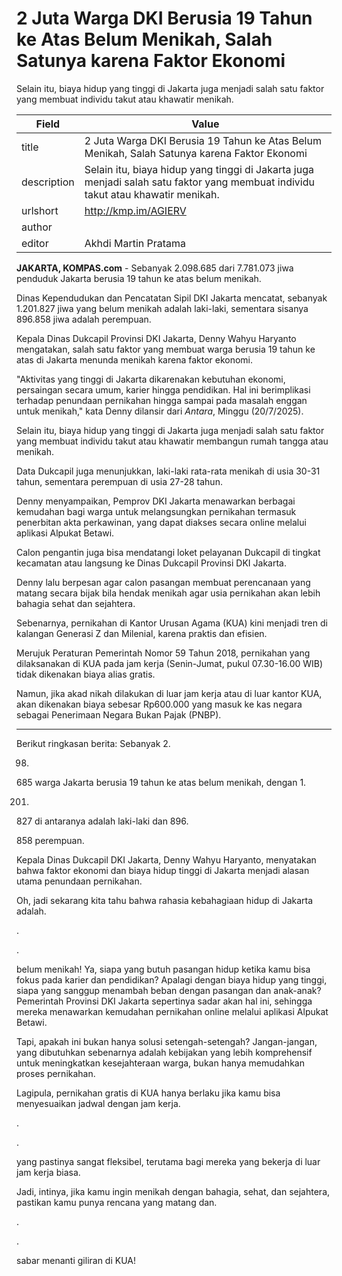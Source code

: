 # 2 Juta Warga DKI Berusia 19 Tahun ke Atas Belum Menikah, Salah Satunya karena Faktor Ekonomi

Selain itu, biaya hidup yang tinggi di Jakarta juga menjadi salah satu faktor yang membuat individu takut atau khawatir menikah.

| Field       | Value                                                       |
|-------------|-------------------------------------------------------------|
| title       | 2 Juta Warga DKI Berusia 19 Tahun ke Atas Belum Menikah, Salah Satunya karena Faktor Ekonomi |
| description | Selain itu, biaya hidup yang tinggi di Jakarta juga menjadi salah satu faktor yang membuat individu takut atau khawatir menikah. |
| urlshort    | http://kmp.im/AGIERV |
| author      |  |
| editor      | Akhdi Martin Pratama |

**JAKARTA, KOMPAS.com** - Sebanyak 2.098.685 dari 7.781.073 jiwa penduduk Jakarta berusia 19 tahun ke atas belum menikah.

Dinas Kependudukan dan Pencatatan Sipil DKI Jakarta mencatat, sebanyak 1.201.827 jiwa yang belum menikah adalah laki-laki, sementara sisanya 896.858 jiwa adalah perempuan.

Kepala Dinas Dukcapil Provinsi DKI Jakarta, Denny Wahyu Haryanto mengatakan, salah satu faktor yang membuat warga berusia 19 tahun ke atas di Jakarta menunda menikah karena faktor ekonomi.

\"Aktivitas yang tinggi di Jakarta dikarenakan kebutuhan ekonomi, persaingan secara umum, karier hingga pendidikan. Hal ini berimplikasi terhadap penundaan pernikahan hingga sampai pada masalah enggan untuk menikah,\" kata Denny dilansir dari *Antara*, Minggu (20/7/2025).

Selain itu, biaya hidup yang tinggi di Jakarta juga menjadi salah satu faktor yang membuat individu takut atau khawatir membangun rumah tangga atau menikah.

Data Dukcapil juga menunjukkan, laki-laki rata-rata menikah di usia 30-31 tahun, sementara perempuan di usia 27-28 tahun.

Denny menyampaikan, Pemprov DKI Jakarta menawarkan berbagai kemudahan bagi warga untuk melangsungkan pernikahan termasuk penerbitan akta perkawinan, yang dapat diakses secara online melalui aplikasi Alpukat Betawi.

Calon pengantin juga bisa mendatangi loket pelayanan Dukcapil di tingkat kecamatan atau langsung ke Dinas Dukcapil Provinsi DKI Jakarta.

Denny lalu berpesan agar calon pasangan membuat perencanaan yang matang secara bijak bila hendak menikah agar usia pernikahan akan lebih bahagia sehat dan sejahtera.

Sebenarnya, pernikahan di Kantor Urusan Agama (KUA) kini menjadi tren di kalangan Generasi Z dan Milenial, karena praktis dan efisien.

Merujuk Peraturan Pemerintah Nomor 59 Tahun 2018, pernikahan yang dilaksanakan di KUA pada jam kerja (Senin-Jumat, pukul 07.30-16.00 WIB) tidak dikenakan biaya alias gratis.

Namun, jika akad nikah dilakukan di luar jam kerja atau di luar kantor KUA, akan dikenakan biaya sebesar Rp600.000 yang masuk ke kas negara sebagai Penerimaan Negara Bukan Pajak (PNBP).

---
Berikut ringkasan berita: Sebanyak 2.

098.

685 warga Jakarta berusia 19 tahun ke atas belum menikah, dengan 1.

201.

827 di antaranya adalah laki-laki dan 896.

858 perempuan.

 Kepala Dinas Dukcapil DKI Jakarta, Denny Wahyu Haryanto, menyatakan bahwa faktor ekonomi dan biaya hidup tinggi di Jakarta menjadi alasan utama penundaan pernikahan.



Oh, jadi sekarang kita tahu bahwa rahasia kebahagiaan hidup di Jakarta adalah.

.

.

 belum menikah! Ya, siapa yang butuh pasangan hidup ketika kamu bisa fokus pada karier dan pendidikan? Apalagi dengan biaya hidup yang tinggi, siapa yang sanggup menambah beban dengan pasangan dan anak-anak? Pemerintah Provinsi DKI Jakarta sepertinya sadar akan hal ini, sehingga mereka menawarkan kemudahan pernikahan online melalui aplikasi Alpukat Betawi.

 Tapi, apakah ini bukan hanya solusi setengah-setengah? Jangan-jangan, yang dibutuhkan sebenarnya adalah kebijakan yang lebih komprehensif untuk meningkatkan kesejahteraan warga, bukan hanya memudahkan proses pernikahan.

 Lagipula, pernikahan gratis di KUA hanya berlaku jika kamu bisa menyesuaikan jadwal dengan jam kerja.

.

.

 yang pastinya sangat fleksibel, terutama bagi mereka yang bekerja di luar jam kerja biasa.

 Jadi, intinya, jika kamu ingin menikah dengan bahagia, sehat, dan sejahtera, pastikan kamu punya rencana yang matang dan.

.

.

 sabar menanti giliran di KUA!

